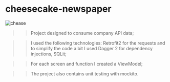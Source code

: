 # cheesecake-newspaper

![chease](https://user-images.githubusercontent.com/18127700/60688965-0f8e3280-9e8f-11e9-9ea4-6d5a8960ff3d.gif)

>>Project designed to consume company  API data;

>>I used the following technologies: Retrofit2 for the requests and to simplify the code a bit I used Dagger 2 for dependency injections, SQLit;

>>For each screen and function I created a ViewModel;

>>The project also contains unit testing with mockito.
